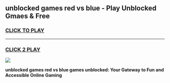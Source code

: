 
## unblocked games red vs blue - Play Unblocked Gmaes & Free
<h3>
<a href="https://news.freeplayer.one?title=unblocked_games_red_vs_blue&ref=23F">CLICK TO PLAY</a></h3>
<hr>

<h3>
<a href="https://news.freeplayer.one?title=unblocked_games_red_vs_blue&ref=23F">CLICK 2 PLAY</a>
  
</h3>

<a href="https://news.freeplayer.one?title=unblocked_games_red_vs_blue&ref=23F/"><img src="https://clearcache.store/games.png"></a>


**unblocked games red vs blue games unblocked: Your Gateway to Fun and Accessible Online Gaming**
